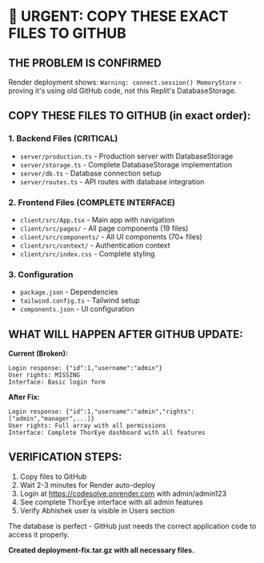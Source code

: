 # 🚨 URGENT: COPY THESE EXACT FILES TO GITHUB

## THE PROBLEM IS CONFIRMED
Render deployment shows: `Warning: connect.session() MemoryStore` - proving it's using old GitHub code, not this Replit's DatabaseStorage.

## COPY THESE FILES TO GITHUB (in exact order):

### 1. Backend Files (CRITICAL)
- `server/production.ts` - Production server with DatabaseStorage
- `server/storage.ts` - Complete DatabaseStorage implementation  
- `server/db.ts` - Database connection setup
- `server/routes.ts` - API routes with database integration

### 2. Frontend Files (COMPLETE INTERFACE)
- `client/src/App.tsx` - Main app with navigation
- `client/src/pages/` - All page components (19 files)
- `client/src/components/` - All UI components (70+ files)
- `client/src/context/` - Authentication context
- `client/src/index.css` - Complete styling

### 3. Configuration
- `package.json` - Dependencies
- `tailwind.config.ts` - Tailwind setup
- `components.json` - UI configuration

## WHAT WILL HAPPEN AFTER GITHUB UPDATE:

**Current (Broken):**
```
Login response: {"id":1,"username":"admin"}
User rights: MISSING
Interface: Basic login form
```

**After Fix:**
```
Login response: {"id":1,"username":"admin","rights":["admin","manager",...]}
User rights: Full array with all permissions
Interface: Complete ThorEye dashboard with all features
```

## VERIFICATION STEPS:
1. Copy files to GitHub
2. Wait 2-3 minutes for Render auto-deploy
3. Login at https://codesolve.onrender.com with admin/admin123
4. See complete ThorEye interface with all admin features
5. Verify Abhishek user is visible in Users section

The database is perfect - GitHub just needs the correct application code to access it properly.

**Created deployment-fix.tar.gz with all necessary files.**